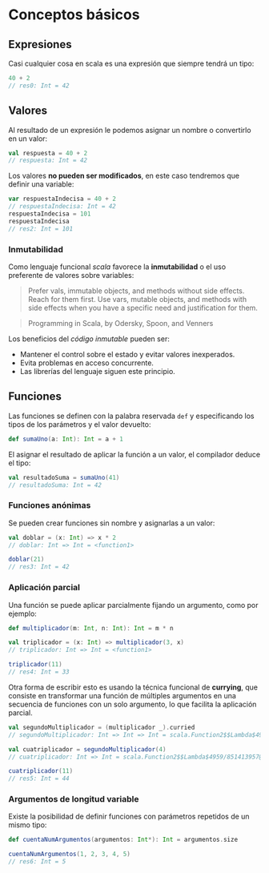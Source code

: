 # Conceptos básicos

## Expresiones

Casi cualquier cosa en scala es una expresión que siempre tendrá un tipo:

```scala
40 + 2
// res0: Int = 42
```

## Valores

Al resultado de un expresión le podemos asignar un nombre o convertirlo en un valor:

```scala
val respuesta = 40 + 2
// respuesta: Int = 42
```

Los valores **no pueden ser modificados**, en este caso tendremos que definir una variable:

```scala
var respuestaIndecisa = 40 + 2
// respuestaIndecisa: Int = 42
respuestaIndecisa = 101
respuestaIndecisa
// res2: Int = 101
```

### Inmutabilidad

Como lenguaje funcional *scala* favorece la **inmutabilidad** o el uso preferente de valores sobre variables:

> Prefer vals, immutable objects, and methods without side effects.  Reach for them first. Use vars, mutable objects, and methods with side effects when you have a specific need and justification for them.

> Programming in Scala, by Odersky, Spoon, and Venners

Los beneficios del *código inmutable* pueden ser:
* Mantener el control sobre el estado y evitar valores inexperados.
* Evita problemas en acceso concurrente.
* Las librerías del lenguaje siguen este principio.

## Funciones

Las funciones se definen con la palabra reservada `def` y especificando los tipos de los parámetros y el valor devuelto:

```scala
def sumaUno(a: Int): Int = a + 1
```

El asignar el resultado de aplicar la función a un valor, el compilador deduce el tipo:

```scala
val resultadoSuma = sumaUno(41)
// resultadoSuma: Int = 42
```

### Funciones anónimas

Se pueden crear funciones sin nombre y asignarlas a un valor:

```scala
val doblar = (x: Int) => x * 2
// doblar: Int => Int = <function1>

doblar(21)
// res3: Int = 42
```

### Aplicación parcial

Una función se puede aplicar parcialmente fijando un argumento, como por ejemplo:

```scala
def multiplicador(m: Int, n: Int): Int = m * n

val triplicador = (x: Int) => multiplicador(3, x)
// triplicador: Int => Int = <function1>

triplicador(11)
// res4: Int = 33
```

Otra forma de escribir esto es usando la técnica funcional de **currying**, que consiste en transformar una función de múltiples argumentos en una secuencia de funciones con un solo argumento, lo que facilita la aplicación parcial.

```scala
val segundoMultiplicador = (multiplicador _).curried
// segundoMultiplicador: Int => Int => Int = scala.Function2$$Lambda$4958/1084648189@596aca9c

val cuatriplicador = segundoMultiplicador(4)
// cuatriplicador: Int => Int = scala.Function2$$Lambda$4959/851413957@4ddeb0fd

cuatriplicador(11)
// res5: Int = 44
```

### Argumentos de longitud variable

Existe la posibilidad de definir funciones con parámetros repetidos de un mismo tipo:

```scala
def cuentaNumArgumentos(argumentos: Int*): Int = argumentos.size

cuentaNumArgumentos(1, 2, 3, 4, 5)
// res6: Int = 5
```

